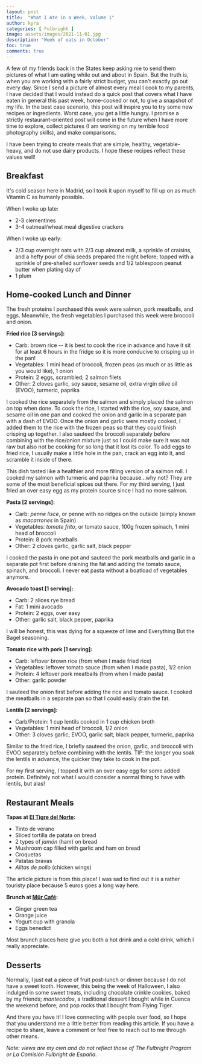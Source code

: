 ```yaml
---
layout: post
title:  "What I Ate in a Week, Volume 1"
author: kyra
categories: [ Fulbright ]
image: assets/images/2021-11-01.jpg
description: "Week of eats in October"
toc: true
comments: true
---
```


A few of my friends back in the States keep asking me to send them pictures of what I am eating while out and about in Spain. But the truth is, when you are working with a fairly strict budget, you can't exactly go out every day. Since I send a picture of almost every meal I cook to my parents, I have decided that I would instead do a quick post that covers what I have eaten in general this past week, home-cooked or not, to give a snapshot of my life. In the best case scenario, this post will inspire you to try some new recipes or ingredients. Worst case, you get a little hungry. I promise a strictly restaurant-oriented post will come in the future when I have more time to explore, collect pictures (I am working on my terrible food photography skills), and make comparisons.

I have been trying to create meals that are simple, healthy, vegetable-heavy, and do not use dairy products. I hope these recipes reflect these values well!

## Breakfast

It's cold season here in Madrid, so I took it upon myself to fill up on as much Vitamin C as humanly possible.

When I woke up late:
- 2-3 clementines
- 3-4 oatmeal/wheat meal digestive crackers

When I woke up early:
- 2/3 cup overnight oats with 2/3 cup almond milk, a sprinkle of craisins, and a hefty pour of chia seeds prepared the night before; topped with a sprinkle of pre-shelled sunflower seeds and 1/2 tablespoon peanut butter when plating day of
- 1 plum

## Home-cooked Lunch and Dinner

The fresh proteins I purchased this week were salmon, pork meatballs, and eggs. Meanwhile, the fresh vegetables I purchased this week were broccoli and onion.

**Fried rice [3 servings]:**
- Carb: brown rice -- it is best to cook the rice in advance and have it sit for at least 6 hours in the fridge so it is more conducive to crisping up in the pan!
- Vegetables: 1 mini head of broccoli, frozen peas (as much or as little as you would like), 1 onion
- Protein: 2 eggs, scrambled; 2 salmon filets
- Other: 2 cloves garlic, soy sauce, sesame oil, extra virgin olive oil (EVOO), turmeric, paprika

I cooked the rice separately from the salmon and simply placed the salmon on top when done. To cook the rice, I started with the rice, soy sauce, and sesame oil in one pan and cooked the onion and garlic in a separate pan with a dash of EVOO. Once the onion and garlic were mostly cooked, I added them to the rice with the frozen peas so that they could finish crisping up together. I also sauteed the broccoli separately before combining with the rice/onion mixture just so I could make sure it was not raw but also not be cooking for so long that it lost its color. To add eggs to fried rice, I usually make a little hole in the pan, crack an egg into it, and scramble it inside of there.

This dish tasted like a healthier and more filling version of a salmon roll. I cooked my salmon with turmeric and paprika because...why not? They are some of the most beneficial spices out there. For my third serving, I just fried an over easy egg as my protein source since I had no more salmon.

**Pasta [2 servings]:**
- Carb: _penne lisce_, or penne with no ridges on the outside (simply known as _macarrones_ in Spain)
- Vegetables: _tomate frito_, or tomato sauce, 100g frozen spinach, 1 mini head of broccoli
- Protein: 8 pork meatballs
- Other: 2 cloves garlic, garlic salt, black pepper

I cooked the pasta in one pot and sauteed the pork meatballs and garlic in a separate pot first before draining the fat and adding the tomato sauce, spinach, and broccoli. I never eat pasta without a boatload of vegetables anymore.

**Avocado toast [1 serving]:**
- Carb: 2 slices rye bread
- Fat: 1 mini avocado
- Protein: 2 eggs, over easy
- Other: garlic salt, black pepper, paprika

I will be honest, this was dying for a squeeze of lime and Everything But the Bagel seasoning.

**Tomato rice with pork [1 serving]:**
- Carb: leftover brown rice (from when I made fried rice)
- Vegetables: leftover tomato sauce (from when I made pasta), 1/2 onion
- Protein: 4 leftover pork meatballs (from when I made pasta)
- Other: garlic powder

I sauteed the onion first before adding the rice and tomato sauce. I cooked the meatballs in a separate pan so that I could easily drain the fat.

**Lentils [2 servings]:**
- Carb/Protein: 1 cup lentils cooked in 1 cup chicken broth
- Vegetables: 1 mini head of broccoli, 1/2 onion
- Other: 3 cloves garlic, EVOO, garlic salt, black pepper, turmeric, paprika

Similar to the fried rice, I briefly sauteed the onion, garlic, and broccoli with EVOO separately before combining with the lentils. TIP: the longer you soak the lentils in advance, the quicker they take to cook in the pot. 

For my first serving, I topped it with an over easy egg for some added protein. Definitely not what I would consider a normal thing to have with lentils, but alas!

## Restaurant Meals

**Tapas at [El Tigre del Norte](https://www.tripadvisor.com/Restaurant_Review-g187514-d3752906-Reviews-El_Tigre_del_Norte-Madrid.html):**
- Tinto de verano
- Sliced tortilla de patata on bread
- 2 types of _jamón_ (ham) on bread
- Mushroom cap filled with garlic and ham on bread
- Croquetas
- Patatas bravas
- _Alitas de pollo_ (chicken wings)

The article picture is from this place! I was sad to find out it is a rather touristy place because 5 euros goes a long way here.

**Brunch at [Mür Café](http://murcafe.es/):**
- Ginger green tea
- Orange juice
- Yogurt cup with granola
- Eggs benedict

Most brunch places here give you both a hot drink and a cold drink, which I really appreciate.

## Desserts

Normally, I just eat a piece of fruit post-lunch or dinner because I do not have a sweet tooth. However, this being the week of Halloween, I also indulged in some sweet treats, including chocolate crinkle cookies, baked by my friends; _mantecados_, a traditional dessert I bought while in Cuenca the weekend before; and pop rocks that I bought from Flying Tiger.

And there you have it! I love connecting with people over food, so I hope that you understand me a little better from reading this article. If you have a recipe to share, leave a comment or feel free to reach out to me through other means.

_Note: views are my own and do not reflect those of The Fulbright Program or La Comisión Fulbright de España._